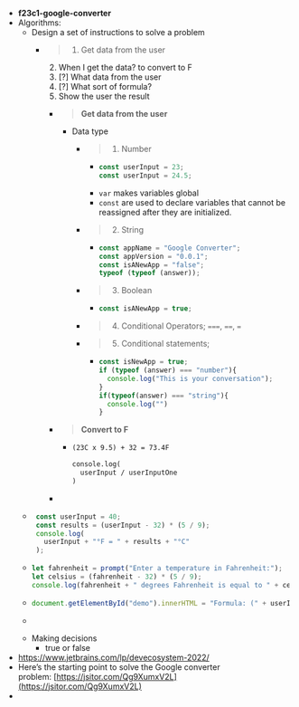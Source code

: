 - **f23c1-google-converter**
- Algorithms:
	- Design a set of instructions to solve a problem
		- >1. Get data from the user
		  2. When I get the data? to convert to F
		  3. [?] What data from the user
		  4. [?] What sort of formula?
		  5. Show the user the result
			- > **Get data from the user**
				- Data type
					- >1. Number
						- ```js
						  const userInput = 23;
						  const userInput = 24.5;
						  ```
						- `var` makes variables global
						- `const` are used to declare variables that cannot be reassigned after they are initialized.
					- >2. String
						- ```js
						  const appName = "Google Converter";
						  const appVersion = "0.0.1";
						  const isANewApp = "false";
						  typeof (typeof (answer));
						  ```
					- >3. Boolean
						- ```js
						  const isANewApp = true;
						  ```
					- >4. Conditional Operators; `===`, `==`, `=`
					- >5. Conditional statements;
						- ```js
						  const isNewApp = true;
						  if (typeof (answer) === "number"){
						  	console.log("This is your conversation");
						  }
						  if(typeof(answer) === "string"){
						  	console.log("")
						  }
						  ```
			- >**Convert to F**
				- ```txt
				  (23C x 9.5) + 32 = 73.4F
				  
				  console.log(
				  	userInput / userInputOne
				  )
				  ```
			-
	- ```js
	   const userInput = 40;
	   const results = (userInput - 32) * (5 / 9);
	   console.log(
	     userInput + "°F = " + results + "°C"
	   );
	  ```
	- ```js
	  let fahrenheit = prompt("Enter a temperature in Fahrenheit:");
	  let celsius = (fahrenheit - 32) * (5 / 9);
	  console.log(fahrenheit + " degrees Fahrenheit is equal to " + celsius + " degrees Celsius.");
	  ```
	- ```js
	  document.getElementById("demo").innerHTML = "Formula: (" + userInput + boldText + " - 32) × 5 / 9 = " + results + "<b>°C</b>";
	  ```
	- ```js
	  ```
	- Making decisions
		- true or false
- https://www.jetbrains.com/lp/devecosystem-2022/
- Here’s the starting point to solve the Google converter problem: [https://jsitor.com/Qg9XumxV2L](https://jsitor.com/Qg9XumxV2L)
-